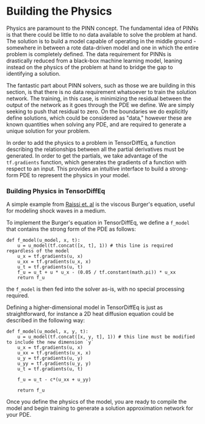 # Building the Physics

Physics are paramount to the PINN concept. The fundamental idea of PINNs is that there could be little to no data available to
solve the problem at hand. The solution is to build a model capable of operating in the middle ground - somewhere in between a rote data-driven model and one in which the entire problem
is completely defined. The data requirement for PINNs is drastically reduced from a black-box machine learning model, leaning instead on the
physics of the problem at hand to bridge the gap to identifying a solution.

The fantastic part about PINN solvers, such as those we are building in this section, is that there is no data requirement whatsoever to train
the solution network. The training, in this case, is minimizing the residual between the output of the network as it goes through the PDE we define.
We are simply seeking to push that residual to zero. On the boundaries we do explicitly define solutions, which could be considered as
"data," however these are known quantities when solving any PDE, and are required to generate a unique solution for your problem.

In order to add the physics to a problem in TensorDiffEq, a function describing the relationships between all the partial derivatives
must be generated. In order to get the partials, we take advantage of the `tf.gradients` function, which generates the gradients of a
function with respect to an input. This provides an intuitive interface to build a strong-form PDE to represent the
physics in your model.

### Building Physics in TensorDiffEq

A simple example from [Raissi et. al](https://maziarraissi.github.io/PINNs/) is the viscous Burger's equation, useful for modeling shock waves in
a medium.

To implement the Burger's equation in TensorDiffEq, we define a `f_model` that contains the strong form of the PDE as follows:

```{code-block} python
def f_model(u_model, x, t):
    u = u_model(tf.concat([x, t], 1)) # this line is required regardless of the model
    u_x = tf.gradients(u, x)
    u_xx = tf.gradients(u_x, x)
    u_t = tf.gradients(u, t)
    f_u = u_t + u * u_x - (0.05 / tf.constant(math.pi)) * u_xx
    return f_u
```

the `f_model` is then fed into the solver as-is, with no special processing required.

Defining a higher-dimensional model in TensorDiffEq is just as straightforward, for instance a 2D heat diffusion
equation could be described in the following way:

```{code-block} python
def f_model(u_model, x, y, t):
    u = u_model(tf.concat([x, y, t], 1)) # this line must be modified to include the new dimension `y`
    u_x = tf.gradients(u, x)
    u_xx = tf.gradients(u_x, x)
    u_y = tf.gradients(u, y)
    u_yy = tf.gradients(u_y, y)
    u_t = tf.gradients(u, t)

    f_u = u_t - c*(u_xx + u_yy)

    return f_u
```


Once you define the physics of the model, you are ready to compile the model and begin training to generate a solution
approximation network for your PDE.